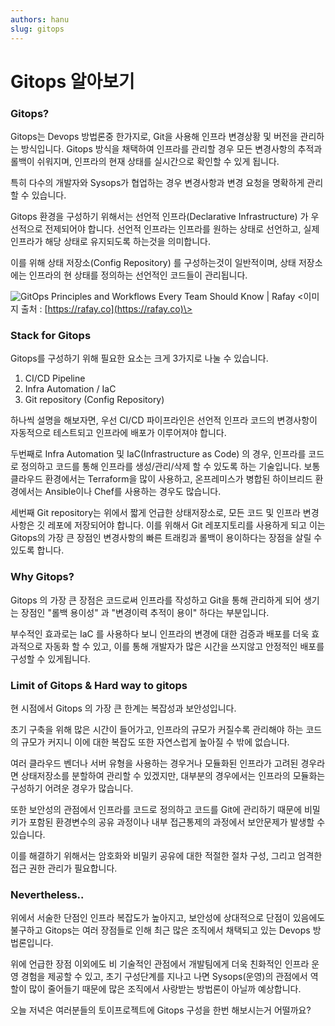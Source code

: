```yaml
---
authors: hanu
slug: gitops
---
```


# Gitops 알아보기

### Gitops?
Gitops는 Devops 방법론중 한가지로, Git을 사용해 인프라 변경상황 및 버전을 관리하는 방식입니다. Gitops 방식을 채택하여 인프라를 관리할 경우 모든 변경사항의 추적과 롤백이 쉬워지며, 인프라의 현재 상태를 실시간으로 확인할 수 있게 됩니다.

특히 다수의 개발자와 Sysops가 협업하는 경우 변경사항과 변경 요청을 명확하게 관리할 수 있습니다.

Gitops 환경을 구성하기 위해서는 선언적 인프라(Declarative Infrastructure) 가 
우선적으로 전제되어야 합니다. 선언적 인프라는 인프라를 원하는 상태로 선언하고, 실제 인프라가 해당 상태로 유지되도록 하는것을 의미합니다.

이를 위해 상태 저장소(Config Repository) 를 구성하는것이 일반적이며, 상태 저장소에는 인프라의 현 상태를 정의하는 선언적인 코드들이 관리됩니다.

![GitOps Principles and Workflows Every Team Should Know | Rafay](https://rafay.co/wp-content/uploads/2021/11/GitOpsDiagram-v1-1024x638.jpg)
\<이미지 출처 : [https://rafay.co](https://rafay.co)\>
### Stack for Gitops

Gitops를 구성하기 위해 필요한 요소는 크게 3가지로 나눌 수 있습니다. 

1. CI/CD Pipeline
2. Infra Automation / IaC
3. Git repository (Config Repository)

하나씩 설명을 해보자면, 
우선 CI/CD 파이프라인은 선언적 인프라 코드의 변경사항이 자동적으로 테스트되고 인프라에 배포가 이루어져야 합니다.

두번째로 Infra Automation 및 IaC(Infrastructure as Code) 의 경우, 인프라를 코드로 정의하고 코드를 통해 인프라를 생성/관리/삭제 할 수 있도록 하는 기술입니다. 보통 클라우드 환경에서는 Terraform을 많이 사용하고, 온프레미스가 병합된 하이브리드 환경에서는 Ansible이나 Chef를 사용하는 경우도 많습니다.

세번째 Git repository는 위에서 짧게 언급한 상태저장소로, 모든 코드 및 인프라 변경사항은 깃 레포에 저장되어야 합니다. 이를 위해서 Git 레포지토리를 사용하게 되고 이는 Gitops의 가장 큰 장점인 변경사항의 빠른 트래킹과 롤백이 용이하다는 장점을 살릴 수 있도록 합니다.

### Why Gitops?
Gitops 의 가장 큰 장점은 코드로써 인프라를 작성하고 Git을 통해 관리하게 되어 생기는 장점인 "롤백 용이성" 과 "변경이력 추적이 용이" 하다는 부분입니다.

부수적인 효과로는 IaC 를 사용하다 보니 인프라의 변경에 대한 검증과 배포를 더욱 효과적으로 자동화 할 수 있고, 이를 통해 개발자가 많은 시간을 쓰지않고 안정적인 배포를 구성할 수 있게됩니다.

### Limit of Gitops & Hard way to gitops
현 시점에서 Gitops 의 가장 큰 한계는 복잡성과 보안성입니다. 

초기 구축을 위해 많은 시간이 들어가고, 인프라의 규모가 커질수록 관리해야 하는 코드의 규모가 커지니 이에 대한 복잡도 또한 자연스럽게 높아질 수 밖에 없습니다.

여러 클라우드 벤더나 서버 유형을 사용하는 경우거나 모듈화된 인프라가 고려된 경우라면 상태저장소를 분할하여 관리할 수 있겠지만, 대부분의 경우에서는 인프라의 모듈화는 구성하기 어려운 경우가 많습니다.

또한 보안성의 관점에서 인프라를 코드로 정의하고 코드를 Git에 관리하기 때문에 비밀키가 포함된 환경변수의 공유 과정이나 내부 접근통제의 과정에서 보안문제가 발생할 수 있습니다.

이를 해결하기 위해서는 암호화와 비밀키 공유에 대한 적절한 절차 구성, 그리고 엄격한 접근 권한 관리가 필요합니다.

### Nevertheless..
위에서 서술한 단점인 인프라 복잡도가 높아지고, 보안성에 상대적으로 단점이 있음에도 불구하고 Gitops는 여러 장점들로 인해 최근 많은 조직에서 채택되고 있는 Devops 방법론입니다.

위에 언급한 장점 이외에도 비 기술적인 관점에서 개발팀에게 더욱 친화적인 인프라 운영 경험을 제공할 수 있고, 초기 구성단계를 지나고 나면 Sysops(운영)의 관점에서 역할이 많이 줄어들기 때문에 많은 조직에서 사랑받는 방법론이 아닐까 예상합니다.

오늘 저녁은 여러분들의 토이프로젝트에 Gitops 구성을 한번 해보시는거 어떨까요?
